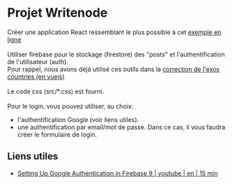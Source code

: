 # Projet Writenode

Créer une application React ressemblant le plus possible à cet 
<a href="https://writenode-ul.netlify.app/">exemple en ligne</a>  
<br />
Utiliser firebase pour le stockage (firestore) des "posts" et l'authentification de l'utilisateur (auth).          
Pour rappel, nous avons déjà utilisé ces outils dans la <a href="https://github.com/cdufour/F-240610-DIS-399-DEV_FRONT_END/tree/main/vuejs/exos/countries/correction/">correction de l'exos countries (en vuejs)</a>  
<br />
Le code css (src/*.css) est fourni.  
<br />
Pour le login, vous pouvez utiliser, au choix:
- l'authentification Google (voir liens utiles).
- une authentification par email/mot de passe. Dans ce cas, il vous faudra créer le formulaire de login.

## Liens utiles
- [Setting Up Google Authentication in Firebase 9 | youtube | en | 15 min](https://youtu.be/-YA5kORugeI?si=oQK76bcqrfUtd9L6)
